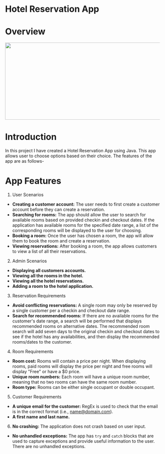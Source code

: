 # Hotel Reservation App

# Overview

<img src="https://user-images.githubusercontent.com/86887626/143671843-021c8c4e-a43f-427c-aa9e-ae2bbe25e3ea.jpg" width="1000" height="250">

# Introduction

In this project I have created a Hotel Reservation App using Java. This app allows user to choose options based on their choice. The features of the app are as follows-

# App Features

1. User Scenarios

- **Creating a customer account:** The user needs to first create a customer account before they can create a reservation.
- **Searching for rooms:** The app should allow the user to search for available rooms based on provided checkin and checkout dates. If the application has available rooms for the specified date range, a list of the corresponding rooms will be displayed to the user for choosing.
- **Booking a room:** Once the user has chosen a room, the app will allow them to book the room and create a reservation.
- **Viewing reservations:** After booking a room, the app allows customers to view a list of all their reservations.

2. Admin Scenarios

- **Displaying all customers accounts.**
- **Viewing all the rooms in the hotel.**
- **Viewing all the hotel reservations.**
- **Adding a room to the hotel application.**

3. Reservation Requirements

- **Avoid conflicting reservations:** A single room may only be reserved by a single customer per a checkin and checkout date range.
- **Search for recommended rooms:** If there are no available rooms for the customer's date range, a search will be performed that displays recommended rooms on alternative dates. The recommended room search will add seven days to the original checkin and checkout dates to see if the hotel has any availabilities, and then display the recommended rooms/dates to the customer.

4. Room Requirements

- **Room cost:** Rooms will contain a price per night. When displaying rooms, paid rooms will display the price per night and free rooms will display "Free" or have a $0 price.
- **Unique room numbers:** Each room will have a unique room number, meaning that no two rooms can have the same room number.
- **Room type:** Rooms can be either single occupant or double occupant.

5. Customer Requirements

- **A unique email for the customer:** RegEx is used to check that the email is in the correct format (i.e., name@domain.com).
- **A first name and last name.**

6. **No crashing:** The application does not crash based on user input.

- **No unhandled exceptions:** The app has `try` and `catch` blocks that are used to capture exceptions and provide useful information to the user. There are no unhandled exceptions.
